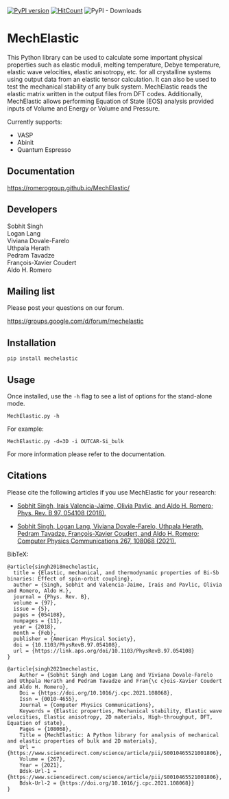 [![PyPI version](https://badge.fury.io/py/MechElastic.svg)](https://badge.fury.io/py/MechElastic)
[![HitCount](http://hits.dwyl.com/uthpalaherath/romerogroup/mechelastic.svg)](http://hits.dwyl.com/uthpalaherath/romerogroup/mechelastic)
![PyPI - Downloads](https://img.shields.io/pypi/dm/mechelastic)

# MechElastic

This Python library can be used to calculate some important physical properties such as elastic moduli, melting temperature, Debye temperature, elastic wave velocities, elastic anisotropy, etc. for all crystalline systems using output data from an elastic tensor calculation. It can also be used to test the mechanical stability of any bulk system. MechElastic reads the elastic matrix written in the output files from DFT codes. Additionally, MechElastic allows performing Equation of State (EOS) analysis provided inputs of Volume and Energy or Volume and Pressure.  

Currently supports:

- VASP
- Abinit 
- Quantum Espresso


## Documentation

https://romerogroup.github.io/MechElastic/


Developers
------------
Sobhit Singh <br />
Logan Lang <br />
Viviana Dovale-Farelo <br />
Uthpala Herath <br />
Pedram Tavadze <br />
François-Xavier Coudert <br />
Aldo H. Romero <br />

Mailing list
-------------
Please post your questions on our forum.

https://groups.google.com/d/forum/mechelastic

## Installation

```
pip install mechelastic
```

## Usage

Once installed, use the ``-h`` flag to see a list of options for the stand-alone mode.

```
MechElastic.py -h
```

For example: 

```
MechElastic.py -d=3D -i OUTCAR-Si_bulk 
```

For more information please refer to the documentation. 

Citations
------------------

Please cite the following articles if you use MechElastic for your research: 

- [Sobhit Singh, Irais Valencia-Jaime, Olivia Pavlic, and Aldo H. Romero; Phys. Rev. B 97, 054108 (2018).](https://journals.aps.org/prb/abstract/10.1103/PhysRevB.97.054108)

- [Sobhit Singh, Logan Lang, Viviana Dovale-Farelo, Uthpala Herath, Pedram Tavadze, François-Xavier Coudert, and Aldo H. Romero; Computer Physics Communications 267, 108068 (2021).](https://doi.org/10.1016/j.cpc.2021.108068)

BibTeX:

```
@article{singh2018mechelastic,
  title = {Elastic, mechanical, and thermodynamic properties of Bi-Sb binaries: Effect of spin-orbit coupling},
  author = {Singh, Sobhit and Valencia-Jaime, Irais and Pavlic, Olivia and Romero, Aldo H.},
  journal = {Phys. Rev. B},
  volume = {97},
  issue = {5},
  pages = {054108},
  numpages = {11},
  year = {2018},
  month = {Feb},
  publisher = {American Physical Society},
  doi = {10.1103/PhysRevB.97.054108},
  url = {https://link.aps.org/doi/10.1103/PhysRevB.97.054108}
}

@article{singh2021mechelastic,
	Author = {Sobhit Singh and Logan Lang and Viviana Dovale-Farelo and Uthpala Herath and Pedram Tavadze and Fran{\c c}ois-Xavier Coudert and Aldo H. Romero},
	Doi = {https://doi.org/10.1016/j.cpc.2021.108068},
	Issn = {0010-4655},
	Journal = {Computer Physics Communications},
	Keywords = {Elastic properties, Mechanical stability, Elastic wave velocities, Elastic anisotropy, 2D materials, High-throughput, DFT, Equation of state},
	Pages = {108068},
	Title = {MechElastic: A Python library for analysis of mechanical and elastic properties of bulk and 2D materials},
	Url = {https://www.sciencedirect.com/science/article/pii/S0010465521001806},
	Volume = {267},
	Year = {2021},
	Bdsk-Url-1 = {https://www.sciencedirect.com/science/article/pii/S0010465521001806},
	Bdsk-Url-2 = {https://doi.org/10.1016/j.cpc.2021.108068}}
}

```









